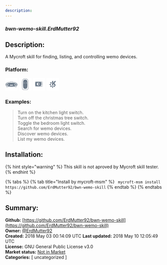 ```yaml
---
description: 
---
```


### _bwn-wemo-skill.ErdMutter92_  
## Description:  
A Mycroft skill for finding, listing, and controlling wemo devices.  
  
### Platform:  
 ![Mark I](../.gitbook/assets/mark-1-icon.png)  ![Mark II](../.gitbook/assets/mark-2-icon.png)  ![Picroft](../.gitbook/assets/picroft-icon.png)  ![plasmoid](../.gitbook/assets/kde.png)   
### Examples:  
> Turn on the kitchen light switch.  
> Turn off the christmas tree switch.  
> Toggle the bedroom light switch.  
> Search for wemo devices.  
> Discover wemo devices.  
> List my wemo devices.  
  
## Installation:  
{% hint style="warning" %}
This skill is not aproved by Mycroft skill tester.
{% endhint %}
    
{% tabs %}
{% tab title="Install by mycroft-msm" %}
``` mycroft-msm install https://github.com/ErdMutter92/bwn-wemo-skill```
{% endtab %}
  {% endtabs %}
    
## Summary:  
**Github:** [https://github.com/ErdMutter92/bwn-wemo-skill](https://github.com/ErdMutter92/bwn-wemo-skill)  
**Owner:** [@ErdMutter92](https://github.com/ErdMutter92)  
**Created:** 2018 May 03 00:14:09 UTC  **Last updated:** 2018 May 10 12:05:49 UTC  
**License:** GNU General Public License v3.0  
**Market status:** [Not in Market](https://market.mycroft.ai/skill/)  
**Categories:** [ uncategorized ]   
